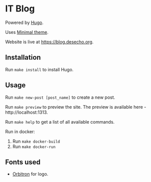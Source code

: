 # IT Blog

Powered by [Hugo](https://gohugo.io/).

Uses [Minimal theme](https://github.com/calintat/minimal).

Website is live at https://blog.desecho.org.

## Installation
Run `make install` to install Hugo.

## Usage
Run `make new-post [post_name]` to create a new post.

Run `make preview` to preview the site. The preview is available here - http://localhost:1313.

Run `make help` to get a list of all available commands.

Run in docker:
1. Run `make docker-build`
2. Run `make docker-run`

## Fonts used
* [Orbitron](https://fonts.google.com/specimen/Orbitron) for logo.
